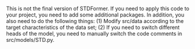 This is not the final version of STDFormer. If you need to apply this code to your project, you need to add some additional packages. In addition, you also need to do the following things:
(1) Modify src/data according to the target characteristics of the data set;
(2) If you need to switch different heads of the model, you need to manually switch the code comments in src/models/STD.py.
